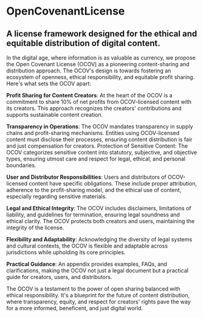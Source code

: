 # OpenCovenantLicense
## A license framework designed for the ethical and equitable distribution of digital content.

In the digital age, where information is as valuable as currency, we propose the Open Covenant License (OCOV) as a pioneering content-sharing and distribution approach. The OCOV's design is towards fostering an ecosystem of openness, ethical responsibility, and equitable profit sharing. Here's what sets the OCOV apart:

**Profit Sharing for Content Creators**: At the heart of the OCOV is a commitment to share 10% of net profits from OCOV-licensed content with its creators. This approach recognizes the creators' contributions and supports sustainable content creation.

**Transparency in Operations**: The OCOV mandates transparency in supply chains and profit-sharing mechanisms. Entities using OCOV-licensed content must disclose their processes, ensuring content distribution is fair and just compensation for creators.
Protection of Sensitive Content: The OCOV categorizes sensitive content into statutory, subjective, and objective types, ensuring utmost care and respect for legal, ethical, and personal boundaries.

**User and Distributor Responsibilities**: Users and distributors of OCOV-licensed content have specific obligations. These include proper attribution, adherence to the profit-sharing model, and the ethical use of content, especially regarding sensitive materials.

**Legal and Ethical Integrity**: The OCOV includes disclaimers, limitations of liability, and guidelines for termination, ensuring legal soundness and ethical clarity. The OCOV protects both creators and users, maintaining the integrity of the license.

**Flexibility and Adaptability**: Acknowledging the diversity of legal systems and cultural contexts, the OCOV is flexible and adaptable across jurisdictions while upholding its core principles.

**Practical Guidance**: An appendix provides examples, FAQs, and clarifications, making the OCOV not just a legal document but a practical guide for creators, users, and distributors.

The OCOV is a testament to the power of open sharing balanced with ethical responsibility. It's a blueprint for the future of content distribution, where transparency, equity, and respect for creators' rights pave the way for a more informed, beneficent, and just digital world.
